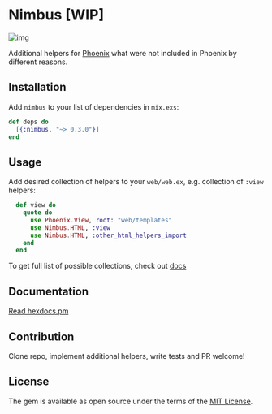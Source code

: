 # Nimbus [WIP]

![img](http://res.cloudinary.com/dtoqqxqjv/image/upload/v1478696478/dubious_dolls_9_v5y9dz.jpg)

Additional helpers for [Phoenix](https://github.com/phoenixframework/phoenix) what were not included in Phoenix by different reasons.

## Installation
Add `nimbus` to your list of dependencies in `mix.exs`:

  ```elixir
  def deps do
    [{:nimbus, "~> 0.3.0"}]
  end
  ```

## Usage

Add desired collection of helpers to your `web/web.ex`, e.g. collection of `:view` helpers:

```elixir
  def view do
    quote do
      use Phoenix.View, root: "web/templates"
      use Nimbus.HTML, :view
      use Nimbus.HTML, :other_html_helpers_import
    end
  end
```

To get full list of possible collections, check out [docs](https://hexdocs.pm/nimbus/Nimbus.HTML.html#content)

## Documentation

  [Read hexdocs.pm](https://hexdocs.pm/nimbus/api-reference.html)
  
## Contribution

Clone repo, implement additional helpers, write tests and PR welcome!

## License

The gem is available as open source under the terms of the [MIT License](http://opensource.org/licenses/MIT).
